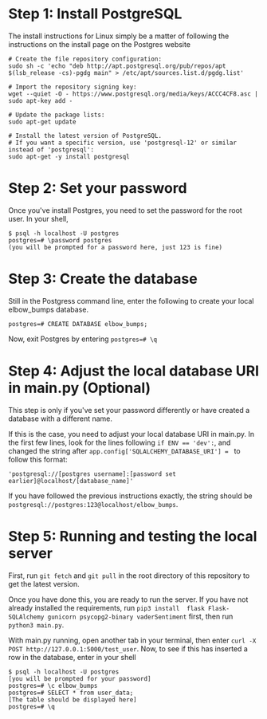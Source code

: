 # Step 1: Install PostgreSQL

The install instructions for Linux simply be a matter of following the instructions on the install page on the Postgres website

```
# Create the file repository configuration:
sudo sh -c 'echo "deb http://apt.postgresql.org/pub/repos/apt $(lsb_release -cs)-pgdg main" > /etc/apt/sources.list.d/pgdg.list'

# Import the repository signing key:
wget --quiet -O - https://www.postgresql.org/media/keys/ACCC4CF8.asc | sudo apt-key add -

# Update the package lists:
sudo apt-get update

# Install the latest version of PostgreSQL.
# If you want a specific version, use 'postgresql-12' or similar instead of 'postgresql':
sudo apt-get -y install postgresql
```

# Step 2: Set your password

Once you've install Postgres, you need to set the password for the root user. In your shell,

```
$ psql -h localhost -U postgres
postgres=# \password postgres
(you will be prompted for a password here, just 123 is fine)
```

# Step 3: Create the database

Still in the Postgress command line, enter the following to create your local elbow_bumps database.

```
postgres=# CREATE DATABASE elbow_bumps;
```

Now, exit Postgres by entering `postgres=# \q`

# Step 4: Adjust the local database URI in main.py (Optional)

This step is only if you've set your password differently or have created a database with a different name.

If this is the case, you need to adjust your local database URI in main.py. In the first few lines, look for the lines following `if ENV == 'dev':`,
and changed the string after 
`app.config['SQLALCHEMY_DATABASE_URI'] = ` to follow this format:

```
'postgresql://[postgres username]:[password set earlier]@localhost/[database_name]'
```

If you have followed the previous instructions exactly, the string should be `postgresql://postgres:123@localhost/elbow_bumps`.

# Step 5: Running and testing the local server

First, run `git fetch` and `git pull` in the root directory of this repository to get the latest version.

Once you have done this, you are ready to run the server. If you have not already installed the requirements, run `pip3 install 
flask Flask-SQLAlchemy gunicorn psycopg2-binary vaderSentiment` first, then run `python3 main.py`.

With main.py running, open another tab in your terminal, then enter `curl -X POST http://127.0.0.1:5000/test_user`. Now, to see if this has inserted a row in the 
database, enter in your shell

```
$ psql -h localhost -U postgres
[you will be prompted for your password]
postgres=# \c elbow_bumps
postgres=# SELECT * from user_data;
[The table should be displayed here]
postgres=# \q
```
